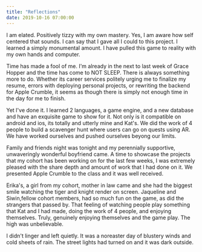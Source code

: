 ```yaml
---
title: "Reflections"
date: 2019-10-16 07:00:00
---
```


I am elated. Positively tizzy with my own mastery. Yes, I am aware how self centered that sounds. I can say that I gave all I could to this project. I learned a simply monumental amount. I have pulled this game to reality with my own hands and computer.

Time has made a fool of me. I'm already in the next to last week of Grace Hopper and the time has come to NOT SLEEP. There is always something more to do. Whether its career services politely urging me to finalize my resume, errors with deploying personal projects, or rewriting the backend for Apple Crumble, it seems as though there is simply not enough time in the day for me to finish.

Yet I've done it. I learned 2 languages, a game engine, and a new database and have an exquisite game to show for it. Not only is it compatible on android and ios, its totally and utterly mine and Kat's. We did the work of 4 people to build a scavenger hunt where users can go on quests using AR. We have worked ourselves and pushed ourselves beyong our limits.

Family and friends night was tonight and my perennially supportive, unwaveringly wonderful boyfriend came. A time to showcase the projects that my cohort has been working on for the last few weeks, I was extremely pleased with the share depth and amount of work that I had done on it. We presented Apple Crumble to the class and it was well received.

Erika's, a girl from my cohort, mother in law came and she had the biggest smile watching the tiger and knight render on screen. Jaqueline and Siwin,fellow cohort members, had so much fun on the game, as did the strangers that passed by. That feeling of watching people play something that Kat and I had made, doing the work of 4 people, and enjoying themselves. Truly, genuinely enjoying themselves and the game play. The high was unbelievable.

I didn't linger and left quietly. It was a noreaster day of blustery winds and cold sheets of rain. The street lights had turned on and it was dark outside.


